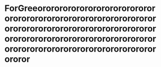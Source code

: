 # ForGreeororororororororororororororororororororororororororororororororororororororororororororororororororororororororororororororororororororororororororororororororororororororororor